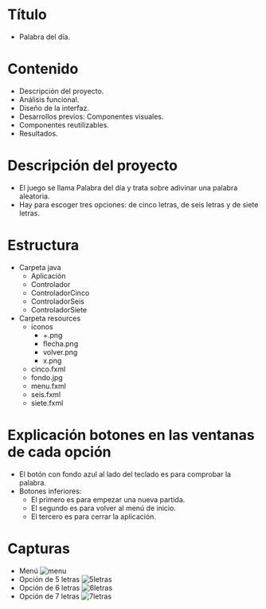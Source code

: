 # Título
- Palabra del día.

# Contenido
- Descripción del proyecto.
- Análisis funcional.
- Diseño de la interfaz.
- Desarrollos previos: Componentes visuales.
- Componentes reutilizables.
- Resultados.

# Descripción del proyecto
- El juego se llama Palabra del día y trata sobre adivinar una palabra aleatoria.
- Hay para escoger tres opciones: de cinco letras, de seis letras y de siete letras.

# Estructura
- Carpeta java
  -  Aplicación
  -  Controlador
  -  ControladorCinco
  -  ControladorSeis
  -  ControladorSiete
- Carpeta resources
  - iconos
    - +.png
    - flecha.png
    - volver.png
    - x.png
  - cinco.fxml
  - fondo.jpg
  - menu.fxml
  - seis.fxml
  - siete.fxml

# Explicación botones en las ventanas de cada opción
- El botón con fondo azul al lado del teclado es para comprobar la palabra.
- Botones inferiores: 
  - El primero es para empezar una nueva partida.
  - El segundo es para volver al menú de inicio.
  - El tercero es para cerrar la aplicación.
 
# Capturas
- Menú
![menu](https://github.com/PatriciaRosales1/ProyectoInterfaces/assets/144927796/7b3a54e7-14ac-440b-9f6b-df017261d33f)
- Opción de 5 letras
![5letras](https://github.com/PatriciaRosales1/ProyectoInterfaces/assets/144927796/192d854b-2b82-4e19-94fa-c69f46bbc3d8)
- Opción de 6 letras
![6letras](https://github.com/PatriciaRosales1/ProyectoInterfaces/assets/144927796/4cb6c85c-83f0-44f0-9fe2-24e1e115b52c)
- Opción de 7 letras
![7letras](https://github.com/PatriciaRosales1/ProyectoInterfaces/assets/144927796/c170f4f9-3903-48bf-a624-53b4c3302160)
